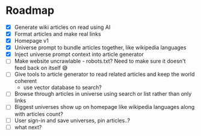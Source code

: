 # Roadmap

- [x] Generate wiki articles on read using AI
- [x] Format articles and make real links
- [x] Homepage v1
- [x] Universe prompt to bundle articles together, like wikipedia languages
- [x] Inject universe prompt context into article generator
- [  ] Make website uncrawlable - robots.txt? Need to make sure it doesn't feed back on itself 😅
- [  ] Give tools to article generator to read related articles and keep the world coherent
   - use vector database to search?
- [  ] Browse through articles in universe using search or list rather than only links
- [  ] Biggest universes show up on homepage like wikipedia languages along with articles count?
- [  ] User sign-in and save universes, pin articles..?
- [  ] what next?

